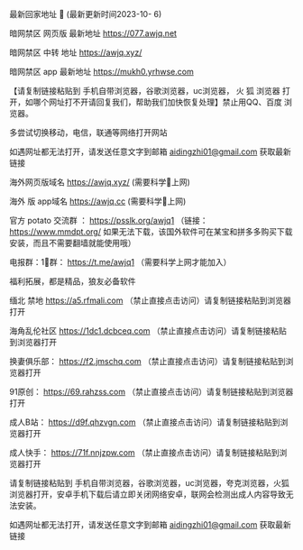 
最新回家地址 👋 (最新更新时间2023-10- 6)

暗网禁区 网页版 最新地址    https://077.awjq.net

暗网禁区 中转 地址  https://awjq.xyz/

暗网禁区 app 最新地址     https://mukh0.yrhwse.com

【请复制链接粘贴到 手机自带浏览器，谷歌浏览器，uc浏览器， 火 狐 浏览器 打开，如哪个网址打不开请回复我们，帮助我们加快恢复处理】禁止用QQ、百度 浏览器。

多尝试切换移动，电信，联通等网络打开网站

如遇网址都无法打开，请发送任意文字到邮箱  aidingzhi01@gmail.com 获取最新链接

海外网页版域名  https://awjq.xyz/ (需要科学🔬上网)

海外 版 app域名  https://awjq.cc (需要科学🔬上网)

官方 potato 交流群 ：   https://psslk.org/awjq1 （链接：https://www.mmdpt.org/ 如果无法下载，该国外软件可在某宝和拼多多购买下载安装，而且不需要翻墙就能使用哦）

电报群：1⃣️群：  https://t.me/awjq1   （需要科学上网才能加入）

福利拓展，都是精品，狼友必备软件


缅北 禁地    https://a5.rfmali.com （禁止直接点击访问）请复制链接粘贴到浏览器打开

海角乱伦社区   https://1dc1.dcbceq.com （禁止直接点击访问）请复制链接粘贴到浏览器打开

换妻俱乐部：  https://f2.jmschq.com （禁止直接点击访问）请复制链接粘贴到浏览器打开

91原创：  https://69.rahzss.com （禁止直接点击访问）请复制链接粘贴到浏览器打开

成人B站：  https://d9f.qhzvgn.com （禁止直接点击访问）请复制链接粘贴到浏览器打开

成人快手：   https://71f.nnjzpw.com （禁止直接点击访问）请复制链接粘贴到浏览器打开

请复制链接粘贴到 手机自带浏览器，谷歌浏览器，uc浏览器，夸克浏览器，火狐浏览器打开，安卓手机下载后请立即关闭网络安卓，联网会检测出成人内容导致无法安装。

如遇网址都无法打开，请发送任意文字到邮箱  aidingzhi01@gmail.com 获取最新链接
